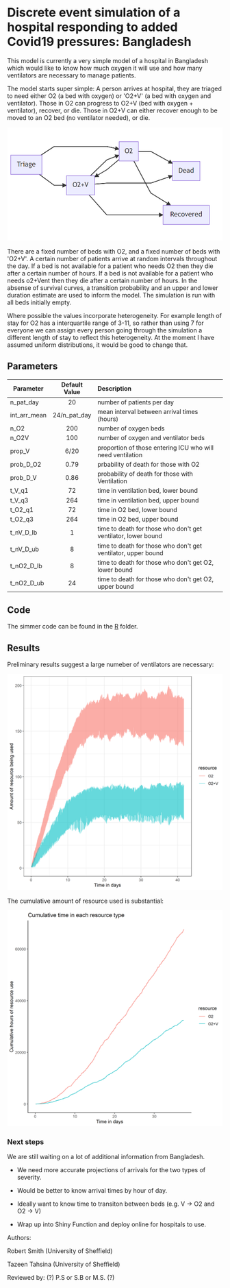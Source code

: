 # Discrete event simulation of a hospital responding to added Covid19 pressures: Bangladesh

This model is currently a very simple model of a hospital in Bangladesh which would like to know how much oxygen it will use and how many ventilators are necessary to manage patients.

The model starts super simple:
A person arrives at hospital, they are triaged to need either O2 (a bed with oxygen) or 'O2+V' (a bed with oxygen and ventilator).
Those in O2 can progress to O2+V (bed with oxygen + ventilator), recover, or die.
Those in O2+V can either recover enough to be moved to an O2 bed (no ventilator needed), or die.

![PLOT 1](https://github.com/RobertASmith/covid_bangladesh/blob/master/outputs/concept_model.png)

There are a fixed number of beds with O2, and a fixed number of beds with 'O2+V'.
A certain number of patients arrive at random intervals throughout the day. 
If a bed is not available for a patient who needs O2 then they die after a certain number of hours. 
If a bed is not available for a patient who needs o2+Vent then they die after a certain number of hours.
In the absense of survival curves, a transition probability and an upper and lower duration estimate are used to inform the model.
The simulation is run with all beds initially empty.
 
Where possible the values incorporate heterogeneity. For example length of stay for O2 has a interquartile range of 3-11, so rather than using 7 for everyone we can assign every person going through the simulation a different length of stay to reflect this heterogeneity. At the moment I have assumed uniform distributions, it would be good to change that.

## Parameters

| Parameter     | Default Value | Description  |
| ------------- |:-------------:| :-----|
| n_pat_day   | 20  | number of patients per day |
| int_arr_mean  | 24/n_pat_day   |  mean interval between arrival times (hours) |
| n_O2 | 200   |    number of oxygen beds |
| n_O2V | 100   |    number of oxygen and ventilator beds |
| prop_V | 6/20   |    proportion of those entering ICU who will need ventilation |
| prob_D_O2 | 0.79   |    prbability of death for those with O2 |
| prob_D_V | 0.86   |    probability of death for those with Ventilation |
| t_V_q1 | 72   |    time in ventilation bed, lower bound |
| t_V_q3 | 264   |    time in ventilation bed, upper bound |
| t_O2_q1 | 72   |    time in O2 bed, lower bound |
| t_O2_q3 | 264   |    time in O2 bed, upper bound |
| t_nV_D_lb | 1   |    time to death for those who don't get ventilator, lower bound |
| t_nV_D_ub | 8   |    time to death for those who don't get ventilator, upper bound |
| t_nO2_D_lb | 8   |    time to death for those who don't get O2, lower bound |
| t_nO2_D_ub | 24   |    time to death for those who don't get O2, upper bound |


## Code

The simmer code can be found in the [R](https://github.com/ScHARR-PHEDS/covid_bangladesh/tree/master/R) folder.

## Results

Preliminary results suggest a large numeber of ventilators are necessary:

![PLOT 1](https://github.com/RobertASmith/covid_bangladesh/blob/master/outputs/resource_use.png)

The cumulative amount of resource used is substantial:

![PLOT 1](https://github.com/RobertASmith/covid_bangladesh/blob/master/outputs/cum_resource_use.png)


### Next steps

We are still waiting on a lot of additional information from Bangladesh.
  
  - We need more accurate projections of arrivals for the two types of severity.
  
  - Would be better to know arrival times by hour of day.
  
  - Ideally want to know time to transiton between beds (e.g. V -> O2 and O2 -> V)
  
  - Wrap up into Shiny Function and deploy online for hospitals to use.
 
 
Authors:

Robert Smith (University of Sheffield)

Tazeen Tahsina (University of Sheffield)


Reviewed by:
(?) P.S or S.B or M.S. (?)
